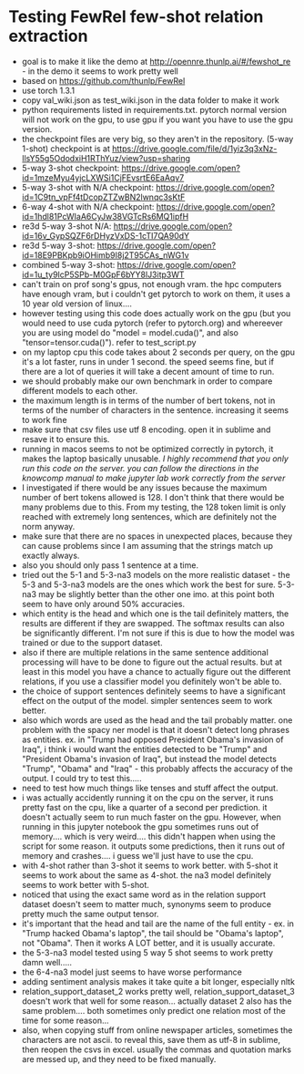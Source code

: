 # Testing FewRel few-shot relation extraction

* goal is to make it like the demo at http://opennre.thunlp.ai/#/fewshot_re - in the demo it seems to work pretty well
* based on https://github.com/thunlp/FewRel
* use torch 1.3.1
* copy val_wiki.json as test_wiki.json in the data folder to make it work
* python requirements listed in requirements.txt. pytorch normal version will not work on the gpu, to use gpu if you want you have to use the gpu version.
* the checkpoint files are very big, so they aren't in the repository. (5-way 1-shot) checkpoint is at https://drive.google.com/file/d/1yiz3q3xNz-llsY55g5OdodxiH1RThYuz/view?usp=sharing
* 5-way 3-shot checkpoint: https://drive.google.com/open?id=1mzeMyu4yjcLXWSi1CjFEvsrtE6EaAqv7
* 5-way 3-shot with N/A checkpoint: https://drive.google.com/open?id=1C9tn_vpFf4tDcopZTZwBN2lwnqc3sKtF
* 6-way 4-shot with N/A checkpoint: https://drive.google.com/open?id=1hdl81PcWIaA6CyJw38VGTcRs6MQ1ipfH
* re3d 5-way 3-shot N/A: https://drive.google.com/open?id=16v_GypSQZF6rDHyzVxDS-1cTI7QA90dY
* re3d 5-way 3-shot: https://drive.google.com/open?id=18E9PBKpb9iOHimb9I8j2T95CAs_nWG1v
* combined 5-way 3-shot: https://drive.google.com/open?id=1u_ty9IcP5SPb-M0GpF6bYY8lJ3itp3WT
* can't train on prof song's gpus, not enough vram. the hpc computers have enough vram, but i couldn't get pytorch to work on them, it uses a 10 year old version of linux.... 
* however testing using this code does actually work on the gpu (but you would need to use cuda pytorch (refer to pytorch.org) and whereever you are using model do "model = model.cuda()", and also "tensor=tensor.cuda()"). refer to test_script.py
* on my laptop cpu this code takes about 2 seconds per query, on the gpu it's a lot faster, runs in under 1 second. the speed seems fine, but if there are a lot of queries it will take a decent amount of time to run.
* we should probably make our own benchmark in order to compare different models to each other. 
* the maximum length is in terms of the number of bert tokens, not in terms of the number of characters in the sentence. increasing it seems to work fine
* make sure that csv files use utf 8 encoding. open it in sublime and resave it to ensure this.
* running in macos seems to not be optimized correctly in pytorch, it makes the laptop basically unusable. *I highly recommend that you only run this code on the server. you can follow the directions in the knowcomp manual to make jupyter lab work correctly from the server*
* I investigated if there would be any issues because the maximum number of bert tokens allowed is 128. I don't think that there would be many problems due to this. From my testing, the 128 token limit is only reached with extremely long sentences, which are definitely not the norm anyway.
* make sure that there are no spaces in unexpected places, because they can cause problems since I am assuming that the strings match up exactly always.
* also you should only pass 1 sentence at a time.
* tried out the 5-1 and 5-3-na3 models on the more realistic dataset - the 5-3 and 5-3-na3 models are the ones which work the best for sure. 5-3-na3 may be slightly better than the other one imo. at this point both seem to have only around 50% accuracies.
* which entity is the head and which one is the tail definitely matters, the results are different if they are swapped. The softmax results can also be significantly different. I'm not sure if this is due to how the model was trained or due to the support dataset.
* also if there are multiple relations in the same sentence additional processing will have to be done to figure out the actual results. but at least in this model you have a chance to actually figure out the different relations, if you use a classifier model you definitely won't be able to.
* the choice of support sentences definitely seems to have a significant effect on the output of the model. simpler sentences seem to work better.
* also which words are used as the head and the tail probably matter. one problem with the spacy ner model is that it doesn't detect long phrases as entities. ex. in "Trump had opposed President Obama's invasion of Iraq", i think i would want the entities detected to be "Trump" and "President Obama's invasion of Iraq", but instead the model detects "Trump", "Obama" and "Iraq" - this probably affects the accuracy of the output. I could try to test this.....
* need to test how much things like tenses and stuff affect the output. 
* i was actually accidently running it on the cpu on the server, it runs pretty fast on the cpu, like a quarter of a second per prediction. it doesn't actually seem to run much faster on the gpu. However, when running in this jupyter notebook the gpu sometimes runs  out of memory.... which is very weird.... this didn't happen when using the script for some reason. it outputs some predictions, then it runs out of memory and crashes.... i guess we'll just have to use the cpu.
* with 4-shot rather than 3-shot it seems to work better. with 5-shot it seems to work about the same as 4-shot. the na3 model definitely seems to work better with 5-shot.
* noticed that using the exact same word as in the relation support dataset doesn't seem to matter much, synonyms seem to produce pretty much the same output tensor.
* it's important that the head and tail are the name of the full entity - ex. in "Trump hacked Obama's laptop", the tail should be "Obama's laptop", not "Obama". Then it works A LOT better, and it is usually accurate.
* the 5-3-na3 model tested using 5 way 5 shot seems to work pretty damn well.....
* the 6-4-na3 model just seems to have worse performance
* adding sentiment analysis makes it take quite a bit longer, especially nltk
* relation_support_dataset_2 works pretty well, relation_support_dataset_3 doesn't work that well for some reason... actually dataset 2 also has the same problem.... both sometimes only predict one relation most of the time for some reason...
* also, when copying stuff from online newspaper articles, sometimes the characters are not ascii. to reveal this, save them as utf-8 in sublime, then reopen the csvs in excel. usually the commas and quotation marks are messed up, and they need to be fixed manually.
